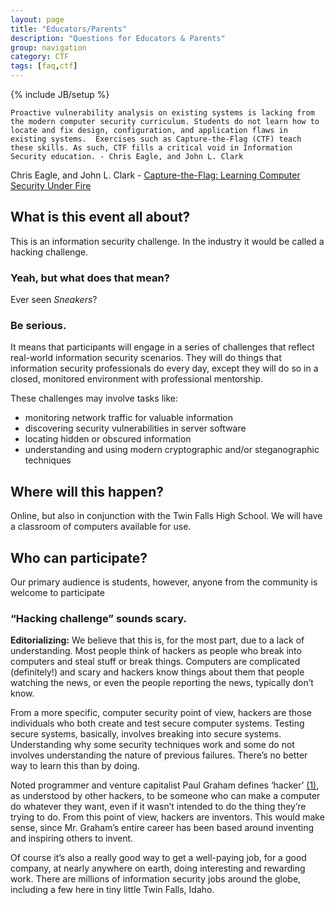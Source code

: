 ```yaml
---
layout: page 
title: "Educators/Parents"
description: "Questions for Educators & Parents" 
group: navigation
category: CTF 
tags: [faq,ctf]
---
```

{% include JB/setup %}

	Proactive vulnerability analysis on existing systems is lacking from the modern computer security curriculum. Students do not learn how to locate and fix design, configuration, and application flaws in existing systems.  Exercises such as Capture-the-Flag (CTF) teach these skills. As such, CTF fills a critical void in Information Security education. - Chris Eagle, and John L. Clark
   
Chris Eagle, and John L. Clark - [Capture-the-Flag: Learning Computer Security Under Fire](http://cisr.nps.edu/events/downloads/WECS6/wecs6_ch04.pdf)

## What is this event all about?
 
This is an information security challenge. In the industry it would be called a hacking challenge.
 
### Yeah, but what does that mean?

Ever seen *Sneakers*?

### Be serious.
 
It means that participants will engage in a series of challenges that reflect real-world information security scenarios. They will do things that information security professionals do every day, except they will do so in a closed, monitored environment with professional mentorship.
 
These challenges may involve tasks like:
* monitoring network traffic for valuable information
* discovering security vulnerabilities in server software
* locating hidden or obscured information
* understanding and using modern cryptographic and/or steganographic techniques

## Where will this happen?
 
Online, but also in conjunction with the Twin Falls High School. We will have a classroom of computers available for use.
 
## Who can participate?
 
Our primary audience is students, however, anyone from the community is welcome to participate
 
### “Hacking challenge” sounds scary.
 
**Editorializing:** We believe that this is, for the most part, due to a lack of understanding. Most people think of hackers as people who break into computers and steal stuff or break things. Computers are complicated (definitely!) and scary and hackers know things about them that people watching the news, or even the people reporting the news,  typically don’t know.
 
From a more specific, computer security point of view, hackers are those individuals who both create and test secure computer systems. Testing secure systems, basically, involves breaking into secure systems. Understanding why some security techniques work and some do not involves understanding the nature of previous failures. There’s no better way to learn this than by doing.
 
Noted programmer and venture capitalist Paul Graham defines ‘hacker’ [(1)](http://www.paulgraham.com/gba.html), as understood by other hackers, to be someone who can make a computer do whatever they want, even if it wasn’t intended to do the thing they’re trying to do. From this point of view, hackers are inventors. This would make sense, since Mr. Graham’s entire career has been based around inventing and inspiring others to invent.
 
Of course it’s also a really good way to get a well-paying job, for a good company, at nearly anywhere on earth, doing interesting and rewarding work. There are millions of information security jobs around the globe, including a few here in tiny little Twin Falls, Idaho.
 
